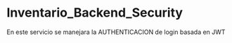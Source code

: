 # Inventario_Backend_Security
En este servicio se manejara la AUTHENTICACION de login basada en JWT
